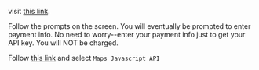 visit [this link](https://cloud.google.com/maps-platform/?__utma=102347093.868891594.1533667148.1533844195.1533844195.1&__utmb=102347093.0.10.1533844195&__utmc=102347093&__utmx=-&__utmz=102347093.1533844195.1.1.utmcsr=(direct)|utmccn=(direct)|utmcmd=(none)&__utmv=-&__utmk=229294236&_ga=2.208773140.70885818.1533764071-868891594.1533667148#get-started).

Follow the prompts on the screen. You will eventually be prompted to enter payment info. No need to worry--enter your payment info just to get your API key. You will NOT be charged.

Follow [this link](https://developers.google.com/maps/documentation/) and select `Maps Javascript API`